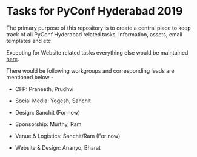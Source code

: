 # Tasks for PyConf Hyderabad 2019

The primary purpose of this repository is to create a central place to keep track of all PyConf Hyderabad related tasks, information, assets, email templates and etc.

Excepting for Website related tasks everything else would be maintained [here](https://github.com/HydPy/pyconfhyd2019-tasks/projects/1).

There would be following workgroups and corresponding leads are mentioned below -

- CFP: Praneeth, Prudhvi

- Social Media: Yogesh, Sanchit

- Design: Sanchit (For now)

- Sponsorship: Murthy, Ram

- Venue & Logistics: Sanchit/Ram (For now)

- Website & Design: Ananyo, Bharat
